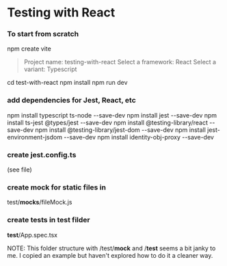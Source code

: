 # Testing with React

### To start from scratch

   npm create vite
   
   > Project name: testing-with-react
   > Select a framework: React
   > Select a variant: Typescript

   cd test-with-react
   npm install
   npm run dev

### add dependencies for Jest, React, etc

   npm install typescript ts-node --save-dev
   npm install jest --save-dev
   npm install ts-jest @types/jest --save-dev
   npm install @testing-library/react --save-dev
   npm install @testing-library/jest-dom --save-dev
   npm install jest-environment-jsdom --save-dev
   npm install identity-obj-proxy --save-dev

### create jest.config.ts

   (see file)

### create mock for static files in  

   test/__mocks__/fileMock.js 

### create tests in __test__ filder

   __test__/App.spec.tsx


NOTE: This folder structure with /test/__mock__ and /__test__ seems a bit janky to me. 
I copied an example but haven't explored how to do it a cleaner way.